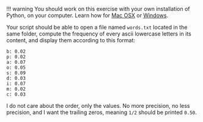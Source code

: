 !!! warning
    You should work on this exercise with your own installation of Python,
    on your computer. Learn how for
    [Mac OSX](https://framagit.org/hackinscience/hkis-website/wikis/How-to-work-on-an-exercise-from-Mac-OSX)
    or [Windows](https://framagit.org/hackinscience/hkis-website/wikis/How-to-work-on-an-exercise-from-Windows).


Your script should be able to open a file named `words.txt` located in
the same folder, compute the frequency of every ascii lowercase
letters in its content, and display them according to this format:

```
b: 0.02
p: 0.02
a: 0.07
o: 0.05
s: 0.09
d: 0.03
i: 0.07
m: 0.02
c: 0.03
```

I do not care about the order, only the values. No more precision, no
less precision, and I want the trailing zeros, meaning `1/2` should be
printed `0.50`.
